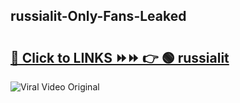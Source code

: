 
 ## russialit-Only-Fans-Leaked

# <h2><a href="https://clipsfans.com/russialit&ref=git">🔗 Click to LINKS ⏩⏩ 👉 🟢 russialit </a></h2>

<a href="https://clipsfans.com/russialit&ref=git" rel="nofollow" data-target="animated-image.originalLink"><img src="https://i.ibb.co.com/xMMVF88/686577567.gif" alt="Viral Video Original" style="max-width: 100%; display: inline-block;" data-target="animated-image.originalImage"></a>
